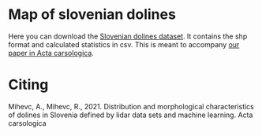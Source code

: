 # Map of slovenian dolines

Here you can download the [Slovenian dolines dataset](https://github.com/rok/dolines/releases/download/v1.0/dolines-v1.0.zip). It contains the shp format and calculated statistics in csv.
This is meant to accompany [our paper in Acta carsologica](https://ojs.zrc-sazu.si/carsologica/article/view/9462/9371).

# Citing
Mihevc, A., Mihevc, R., 2021. Distribution and morphological characteristics of dolines in Slovenia defined by lidar data sets and machine learning. Acta carsologica
